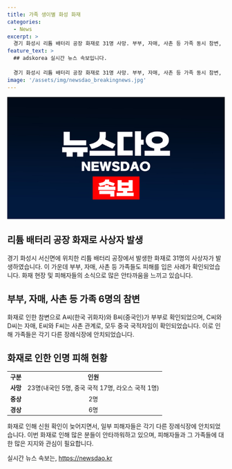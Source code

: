 ```yaml
---
title: 가족 생이별 화성 화재
categories:
  - News
excerpt: >
  경기 화성시 리튬 배터리 공장 화재로 31명 사망. 부부, 자매, 사촌 등 가족 동시 참변, 안타김. A씨 중국 출신 한국인, B씨 중국인. C씨와 D씨는 자매, E씨와 F씨는 이종사촌. 화재로 시신 미지인으로 안치, 내국인 5명, 외국인 26명(중국 17명, 라오스 1명). 화재는 아리셀 공장 3동 2층에서 발생, 23명 사망, 2명 중상, 6명 경상.
feature_text: >
  ## adskorea 실시간 뉴스 속보입니다.

  경기 화성시 리튬 배터리 공장 화재로 31명 사망. 부부, 자매, 사촌 등 가족 동시 참변, 안타김. A씨 중국 출신 한국인, B씨 중국인. C씨와 D씨는 자매, E씨와 F씨는 이종사촌. 화재로 시신 미지인으로 안치, 내국인 5명, 외국인 26명(중국 17명, 라오스 1명). 화재는 아리셀 공장 3동 2층에서 발생, 23명 사망, 2명 중상, 6명 경상.
image: '/assets/img/newsdao_breakingnews.jpg'
---
```


<p><img src="/assets/img/newsdao_breakingnews.jpg" alt="adskorea 속보" /></p>

<h2 data-ke-size="size26">리튬 배터리 공장 화재로 사상자 발생</h2>

<p data-ke-size="size16">경기 화성시 서신면에 위치한 리튬 배터리 공장에서 발생한 화재로 31명의 사상자가 발생하였습니다. 이 가운데 부부, 자매, 사촌 등 가족들도 피해를 입은 사례가 확인되었습니다. 화재 현장 및 피해자들의 소식으로 많은 안타까움을 느끼고 있습니다.</p>

<h2 data-ke-size="size24">부부, 자매, 사촌 등 가족 6명의 참변</h2>

<p data-ke-size="size16">화재로 인한 참변으로 A씨(한국 귀화자)와 B씨(중국인)가 부부로 확인되었으며, C씨와 D씨는 자매, E씨와 F씨는 사촌 관계로, 모두 중국 국적자임이 확인되었습니다. 이로 인해 가족들은 각기 다른 장례식장에 안치되었습니다.</p>

<h2 data-ke-size="size24">화재로 인한 인명 피해 현황</h2>

<table>
    <tbody>
        <tr>
            <td style="text-align: center; height: 17px;"><b>구분</b></td>
            <td style="text-align: center; height: 17px;"><b>인원</b></td>
        </tr>
        <tr>
            <td style="text-align: center; height: 17px;"><b>사망</b></td>
            <td style="text-align: center; height: 17px;">23명(내국인 5명, 중국 국적 17명, 라오스 국적 1명)</td>
        </tr>
        <tr>
            <td style="text-align: center; height: 17px;"><b>중상</b></td>
            <td style="text-align: center; height: 17px;">2명</td>
        </tr>
        <tr>
            <td style="text-align: center; height: 17px;"><b>경상</b></td>
            <td style="text-align: center; height: 17px;">6명</td>
        </tr>
    </tbody>
</table>

<p data-ke-size="size16">화재로 인해 신원 확인이 늦어지면서, 일부 피해자들은 각기 다른 장례식장에 안치되었습니다. 이번 화재로 인해 많은 분들이 안타까워하고 있으며, 피해자들과 그 가족들에 대한 많은 지지와 관심이 필요합니다.</p>
실시간 뉴스 속보는, <a href="https://newsdao.kr" rel="dofollow">https://newsdao.kr</a>


